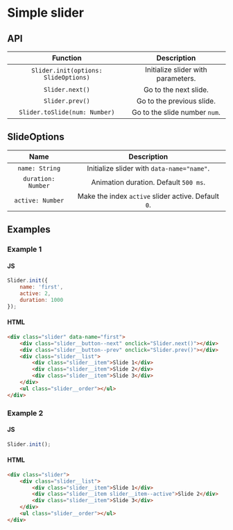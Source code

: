 # Simple slider
## API
| Function | Description |
|:----:|:----:|
| `Slider.init(options: SlideOptions)` | Initialize slider with parameters. |
| `Slider.next()` | Go to the next slide. |
| `Slider.prev()` | Go to the previous slide. |
| `Slider.toSlide(num: Number)` | Go to the slide number `num`. |
## SlideOptions
| Name | Description |
|:----:|:----:|
| `name: String` | Initialize slider with `data-name="name"`. |
| `duration: Number` | Animation duration. Default `500 ms`.|
| `active: Number` | Make the index `active` slider active. Default `0`.  |
## Examples
### Example 1
#### JS
```js
Slider.init({
    name: 'first',
    active: 2,
    duration: 1000
});
```
#### HTML
```html
<div class="slider" data-name="first">
    <div class="slider__button--next" onclick="Slider.next()"></div>
    <div class="slider__button--prev" onclick="Slider.prev()"></div>
    <div class="slider__list">
        <div class="slider__item">Slide 1</div> 
        <div class="slider__item">Slide 2</div>  
        <div class="slider__item">Slide 3</div>  
    </div>
    <ul class="slider__order"></ul>
</div>
```
### Example 2
#### JS
```js
Slider.init();
```
#### HTML
```html
<div class="slider">
    <div class="slider__list">
        <div class="slider__item">Slide 1</div> 
        <div class="slider__item slider__item--active">Slide 2</div>  
        <div class="slider__item">Slide 3</div>  
    </div>
    <ul class="slider__order"></ul>
</div>
```